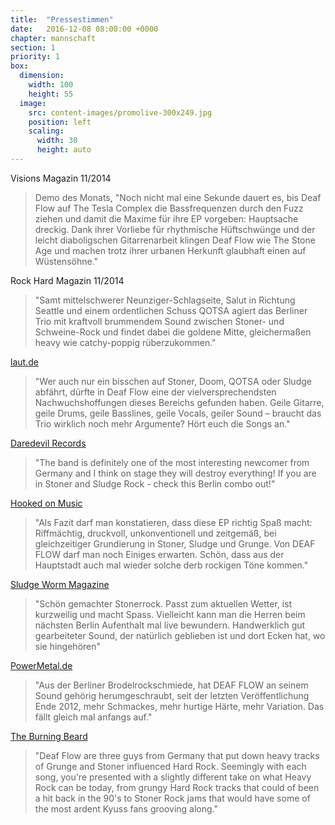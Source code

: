 ```yaml
---
title:  "Pressestimmen"
date:   2016-12-08 08:00:00 +0000
chapter: mannschaft
section: 1
priority: 1
box:
  dimension:
    width: 100
    height: 55
  image:
    src: content-images/promolive-300x249.jpg
    position: left
    scaling:
      width: 30
      height: auto
---
```


Visions Magazin 11/2014
> Demo des Monats, "Noch nicht mal eine Sekunde dauert es, bis Deaf Flow auf The Tesla Complex die Bassfrequenzen durch den Fuzz ziehen und damit die Maxime für ihre EP vorgeben: Hauptsache dreckig. Dank ihrer Vorliebe für rhythmische Hüftschwünge und der leicht diaboligschen Gitarrenarbeit klingen Deaf Flow wie The Stone Age und machen trotz ihrer urbanen Herkunft glaubhaft einen auf Wüstensöhne."

Rock Hard Magazin 11/2014
> "Samt mittelschwerer Neunziger-Schlagseite, Salut in Richtung Seattle und einem ordentlichen Schuss QOTSA agiert das Berliner Trio mit kraftvoll brummendem Sound zwischen Stoner- und Schweine-Rock und findet dabei die goldene Mitte, gleichermaßen heavy wie catchy-poppig rüberzukommen."

[laut.de](http://www.laut.de/Deaf-Flow/Alben/The-Tesla-Complex-93673)
> "Wer auch nur ein bisschen auf Stoner, Doom, QOTSA oder Sludge abfährt, dürfte in Deaf Flow eine der vielversprechendsten Nachwuchshoffungen dieses Bereichs gefunden haben. Geile Gitarre, geile Drums, geile Basslines, geile Vocals, geiler Sound – braucht das Trio wirklich noch mehr Argumente? Hört euch die Songs an."

[Daredevil Records](http://www.daredevilrecords.de/reviews/)
> "The band is definitely one of the most interesting newcomer from Germany and I think on stage they will destroy everything! If you are in Stoner and Sludge Rock - check this Berlin combo out!"

[Hooked on Music](http://www.hooked-on-music.de/CD-Reviews3/Deaf_Flow/The_Tesla_Complex.html?band_id=8212)
> "Als Fazit darf man konstatieren, dass diese EP richtig Spaß macht: Riffmächtig, druckvoll, unkonventionell und zeitgemäß, bei gleichzeitiger Grundierung in Stoner, Sludge und Grunge. Von DEAF FLOW darf man noch Einiges erwarten. Schön, dass aus der Hauptstadt auch mal wieder solche derb rockigen Töne kommen."

[Sludge Worm Magazine](http://www.sludgeworm.de/2014/08/02/deaf-flow-the-tesla-complex/)
> "Schön gemachter Stonerrock. Passt zum aktuellen Wetter, ist kurzweilig und macht Spass. Vielleicht kann man die Herren beim nächsten Berlin Aufenthalt mal live bewundern. Handwerklich gut gearbeiteter Sound, der natürlich geblieben ist und dort Ecken hat, wo sie hingehören"

[PowerMetal.de](http://powermetal.de/review/review-Deaf_Flow/The_Tesla_Complex,24982,24879.html)
> "Aus der Berliner Brodelrockschmiede, hat DEAF FLOW an seinem Sound gehörig herumgeschraubt, seit der letzten Veröffentlichung Ende 2012, mehr Schmackes, mehr hurtige Härte, mehr Variation. Das fällt gleich mal anfangs auf."

[The Burning Beard](http://www.theburningbeard.com/2014/08/its-electrifying.html)
> "Deaf Flow are three guys from Germany that put down heavy tracks of Grunge and Stoner influenced Hard Rock. Seemingly with each song, you're presented with a slightly different take on what Heavy Rock can be today, from grungy Hard Rock tracks that could of been a hit back in the 90's to Stoner Rock jams that would have some of the most ardent Kyuss fans grooving along."

